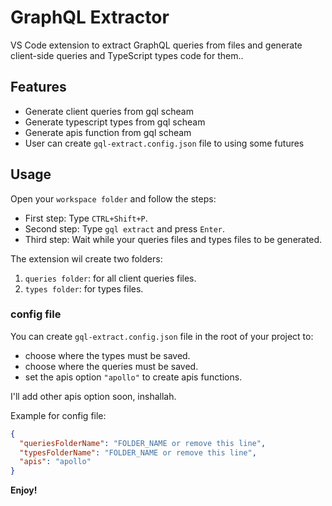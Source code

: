 # GraphQL Extractor

VS Code extension to extract GraphQL queries from files and generate client-side queries and TypeScript types code for them..

## Features

- Generate client queries from gql scheam  
- Generate typescript types from gql scheam  
- Generate apis function from gql scheam  
- User can create `gql-extract.config.json` file to using some futures

## Usage

Open your `workspace folder` and follow the steps:

- First step: Type `CTRL+Shift+P`.
- Second step: Type `gql extract` and press `Enter`.
- Third step: Wait while your queries files and types files to be generated.

The extension wil create two folders:

1. `queries folder`: for all client queries files.
2. `types folder`: for types files.

### config file

You can create `gql-extract.config.json` file in the root of your project to:

- choose where the types must be saved.
- choose where the queries must be saved.
- set the apis option `"apollo"` to create apis functions.

I'll add other apis option soon, inshallah.

Example for config file:

```json
{
  "queriesFolderName": "FOLDER_NAME or remove this line",
  "typesFolderName": "FOLDER_NAME or remove this line",
  "apis": "apollo"
}
```

**Enjoy!**

